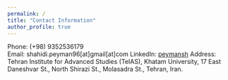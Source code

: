 ```yaml
---
permalink: /
title: "Contact Information"
author_profile: true
---
```


Phone: (+98) 9352536179 <br>
Email: shahidi.peyman96[at]gmail[at]com
LinkedIn: [peymansh](https://www.linkedin.com/in/peymansh)
Address: Tehran Institute for Advanced Studies (TeIAS), Khatam University, 17 East Daneshvar St., North Shirazi St., Molasadra St., Tehran, Iran.
